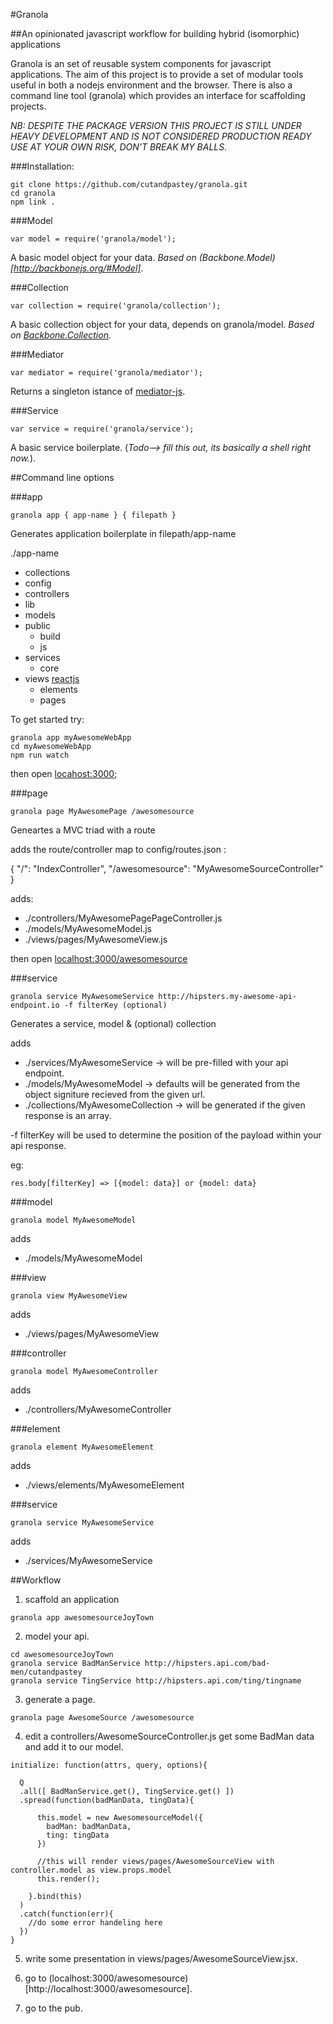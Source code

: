 #Granola

##An opinionated javascript workflow for building hybrid (isomorphic) applications

Granola is an set of reusable system components for javascript applications.  The aim of this project is to provide a set of modular tools useful in both a nodejs environment and the browser. 
There is also a command line tool (granola) which provides an interface for scaffolding projects.

*NB:
  DESPITE THE PACKAGE VERSION THIS PROJECT IS STILL UNDER HEAVY DEVELOPMENT AND IS NOT CONSIDERED PRODUCTION READY
  USE AT YOUR OWN RISK, DON'T BREAK MY BALLS.*


###Installation:
```
git clone https://github.com/cutandpastey/granola.git
cd granola
npm link .
```


###Model
```
var model = require('granola/model');
```
A basic model object for your data. <i>Based on (Backbone.Model)[http://backbonejs.org/#Model]</i>.


###Collection
```
var collection = require('granola/collection');
```
A basic collection object for your data, depends on granola/model. <i>Based on [Backbone.Collection](http://backbonejs.org/#Collection)</i>.


###Mediator
```
var mediator = require('granola/mediator');
```
Returns a singleton istance of [mediator-js](https://github.com/ajacksified/Mediator.js).


###Service
```
var service = require('granola/service');
```
A basic service boilerplate. (<i>Todo--> fill this out, its basically a shell right now.</i>).


##Command line options


###app
```
granola app { app-name } { filepath }
```
Generates application boilerplate in filepath/app-name

./app-name
  - collections
  - config
  - controllers
  - lib
  - models
  - public
    - build
    - js
  - services
    - core
  - views [reactjs](http://facebook.github.io/react/)
    - elements
    - pages

To get started try:
```
granola app myAwesomeWebApp
cd myAwesomeWebApp
npm run watch
```
then open [locahost:3000](http://localhost:3000);


###page
```
granola page MyAwesomePage /awesomesource
```
Geneartes a MVC triad with a route

adds the route/controller map to config/routes.json :
  
  { "/": "IndexController", "/awesomesource": "MyAwesomeSourceController" }

adds:
  - ./controllers/MyAwesomePagePageController.js
  - ./models/MyAwesomeModel.js
  - ./views/pages/MyAwesomeView.js

then open [localhost:3000/awesomesource](http://localhost:3000/awesomesource)


###service
```
granola service MyAwesomeService http://hipsters.my-awesome-api-endpoint.io -f filterKey (optional)
```
Generates a service, model & (optional) collection

adds
  - ./services/MyAwesomeService       ->  will be pre-filled with your api endpoint.
  - ./models/MyAwesomeModel           ->  defaults will be generated from the object signiture recieved from the given url.
  - ./collections/MyAwesomeCollection ->  will be generated if the given response is an array.

-f filterKey will be used to determine the position of the payload within your api response.

eg:
```
res.body[filterKey] => [{model: data}] or {model: data}
```

###model

```
granola model MyAwesomeModel
```

adds
 - ./models/MyAwesomeModel

###view

```
granola view MyAwesomeView
```

adds
 - ./views/pages/MyAwesomeView

###controller

```
granola model MyAwesomeController
```

adds
 - ./controllers/MyAwesomeController

###element

```
granola element MyAwesomeElement
```

adds
 - ./views/elements/MyAwesomeElement

###service

```
granola service MyAwesomeService
```

adds
 - ./services/MyAwesomeService


##Workflow
1. scaffold an application
```
granola app awesomesourceJoyTown
```

2. model your api.
```
cd awesomesourceJoyTown
granola service BadManService http://hipsters.api.com/bad-men/cutandpastey
granola service TingService http://hipsters.api.com/ting/tingname
```

3. generate a page.
```
granola page AwesomeSource /awesomesource
```

4. edit a controllers/AwesomeSourceController.js get some BadMan data and add it to our model.
```
initialize: function(attrs, query, options){
  
  Q
  .all([ BadManService.get(), TingService.get() ])
  .spread(function(badManData, tingData){
      
      this.model = new AwesomesourceModel({
        badMan: badManData,
        ting: tingData
      })

      //this will render views/pages/AwesomeSourceView with controller.model as view.props.model
      this.render();

    }.bind(this)
  )
  .catch(function(err){
    //do some error handeling here
  })
}
```

5. write some presentation in views/pages/AwesomeSourceView.jsx.

6. go to (localhost:3000/awesomesource)[http://localhost:3000/awesomesource].

7. go to the pub.
